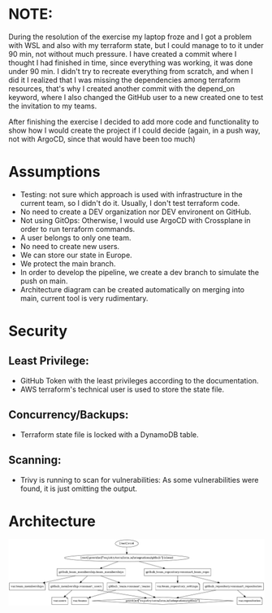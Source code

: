 # NOTE:
During the resolution of the exercise my laptop froze and I got a problem with WSL  and also with my terraform state, but I could manage to to it under 90 min, not without much pressure. I have created a commit where I thought I had finished in time, since everything was working, it was done under 90 min. 
I didn't try to recreate everything from scratch, and when I did it I realized that I was missing the dependencies among terraform resources, that's why I created another commit with the depend_on keyword, where I also changed the GitHub user to a new created one to test the invitation to my teams. 

After finishing the exercise I decided to add more code and functionality to show how I would create the project if I could decide (again, in a push way, not with ArgoCD, since that would have been too much)

# Assumptions
- Testing: not sure which approach is used with infrastructure in the current team, so I didn't do it. Usually, I don't test terraform code.
- No need to create a DEV organization nor DEV environent on GitHub.
- Not using GitOps: Otherwise, I would use ArgoCD with Crossplane in order to run terraform commands.
- A user belongs to only one team.
- No need to create new users.
- We can store our state in Europe.
- We protect the main branch.
- In order to develop the pipeline, we create a dev branch to simulate the push on main.
- Architecture diagram can be created automatically on merging into main, current tool is very rudimentary.

# Security

## Least Privilege:
- GitHub Token with the least privileges according to the documentation.
- AWS terraform's technical user is used to store the state file.
## Concurrency/Backups:
- Terraform state file is locked with a DynamoDB table.
## Scanning:
- Trivy is running to scan for vulnerabilities: As some vulnerabilities were found, it is just omitting the output.

# Architecture
![architecture_diagram.png](architecture_diagram.png)
